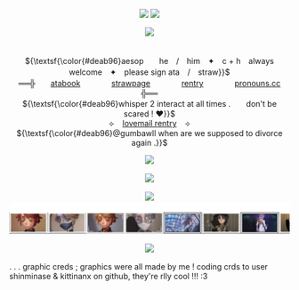 <p align="center"> 
    <img src="https://file.garden/ZrgE6xyrrgxh47YJ/IMG_3683.png"/>
  <img src="https://komarev.com/ghpvc/?username=aesvic&color=a7485a&style=flat&label=lovelies+!"/>
<p align="center">
<img src="https://file.garden/ZrgE6xyrrgxh47YJ/IMG_3682.png"/>
</p>

<p align="center">
   <br> ${\textsf{\color{#deab96}aesop　　he　/　him　✦　c + h　always welcome　✦　please sign ata　/　straw}}$ 
 <br>
  ══╬　　<a href="https://medkit.atabook.org">atabook</a>　　　　<a href="https://aesvic.straw.page">strawpage</a>　　　　<a href="https://rentry.co/six-eared-macaque">rentry</a>　　　　<a href="https://pronouns.cc/@victorgrantz">pronouns.cc</a>　　╬══
     <br> ${\textsf{\color{#deab96}whisper 2 interact at all times .　　don't be scared ! ♥}}$ 
 <br>
   ⟣⠀ <a href="https://rentry.co/sun-wukong">lovemail rentry</a> ⠀⟢
         <br> ${\textsf{\color{#deab96}@gumbawll when are we supposed to divorce again .}}$ 
 <br>
  </p>

<p align="center">
<img src="https://file.garden/ZrgE6xyrrgxh47YJ/IMG_3684.png"/>
</p>


<p align="center">
<img src="https://file.garden/ZrgE6xyrrgxh47YJ/IMG_3685.png"/>
</p>
<p align="center">
  <img src=https://spotify-github-profile.kittinanx.com/api/view?uid=h63e9eve7j8iinoi3disbnwky&cover_image=true&theme=novatorem&show_offline=false&background_color=725b73&interchange=false&bar_color=f9eed9&bar_color_cover=true)](https://spotify-github-profile.kittinanx.com/api/view?uid=h63e9eve7j8iinoi3disbnwky&redirect=true)>
<a href="https://github.com/shinminase/marquee/">
  <img src="images/svg/marquee.svg"></img>
</a>
  
<p align="center">
<img src="https://file.garden/ZrgE6xyrrgxh47YJ/IMG_3685.png"/>
</p>
. . . graphic creds ; graphics were all made by me ! coding crds to user shinminase & kittinanx on github, they're rlly cool !!! :3
